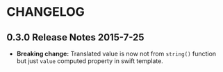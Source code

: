 # CHANGELOG

## 0.3.0 Release Notes 2015-7-25

- **Breaking change:** Translated value is now not from `string()` function but just `value` computed property in swift template.
